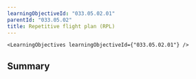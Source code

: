```yaml
---
learningObjectiveId: "033.05.02.01"
parentId: "033.05.02"
title: Repetitive flight plan (RPL)
---
```


```tsx eval
<LearningObjectives learningObjectiveId={"033.05.02.01"} />
```

## Summary
